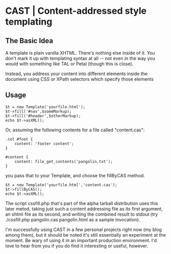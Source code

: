 # CAST | Content-addressed style templating

## The Basic Idea

A template is plain vanilla XHTML. There's nothing else inside of it. You don't mark it up with templating syntax at all -- not even in the way you would with something like TAL or Petal (though this is close).

Instead, you address your content into different elements inside the document using CSS or XPath selectors which specify those elements

## Usage

```
$t = new Template('yourfile.html');
$t->fill('#nav',$someMarkup);
$t->fill('#header',$otherMarkup);
echo $t->asXML();
```
	
Or, assuming the following contents for a file called "content.cas":

```
.col #foot {
    content: 'footer content';
}

#content {
    content: file_get_contents('pangolin.txt');
}
```

you pass that to your Template, and choose the fillByCAS method.

```
$t = new Template('yourfile.html','content.cas');
$t->fillByCAS();
echo $t->asXML();
```
	
The script cssfill.php that's part of the alpha tarball distribution uses this later metod, taking just such a content addressing file as its first argument, an xhtml file as its second, and writing the combined result to stdout (try ./cssfill.php pangolin.cas pangolin.html as a sample invocation).

I'm successfully using CAST in a few personal projects right now (my blog among them), but it should be noted it's still essentially an experiment at the moment. Be wary of using it in an important production environment. I'd love to hear from you if you do find it interesting or useful, however.
